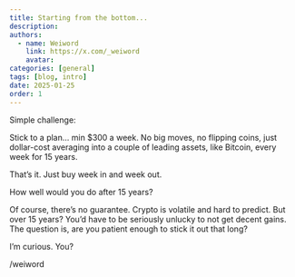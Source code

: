 ```yaml
---
title: Starting from the bottom...
description: 
authors:
  - name: Weiword
    link: https://x.com/_weiword
    avatar:
categories: [general]
tags: [blog, intro]
date: 2025-01-25 
order: 1
---
```

Simple challenge:

Stick to a plan... min $300 a week. No big moves, no flipping coins, just dollar-cost averaging into a couple of leading assets, like Bitcoin, every week for 15 years.

That’s it. Just buy week in and week out.

How well would you do after 15 years? 

Of course, there’s no guarantee. Crypto is volatile and hard to predict. But over 15 years? You’d have to be seriously unlucky to not get decent gains. The question is, are you patient enough to stick it out that long?

I’m curious. You?

/weiword
